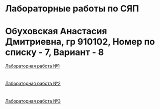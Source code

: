 # Лабораторные работы по СЯП
# Обуховская Анастасия Дмитриевна, гр 910102, Номер по списку - 7, Вариант - 8


[Лабораторная работа №1](LR1.pdf)
#
[Лабораторная работа №2](LR2.pdf)
#
[Лабораторная работа №3](LR3.pdf)
